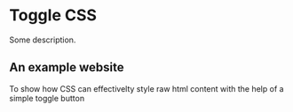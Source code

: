 # Toggle CSS

Some description.

## An example website

To show how CSS can effectivelty style raw html content with the help of a simple toggle button
